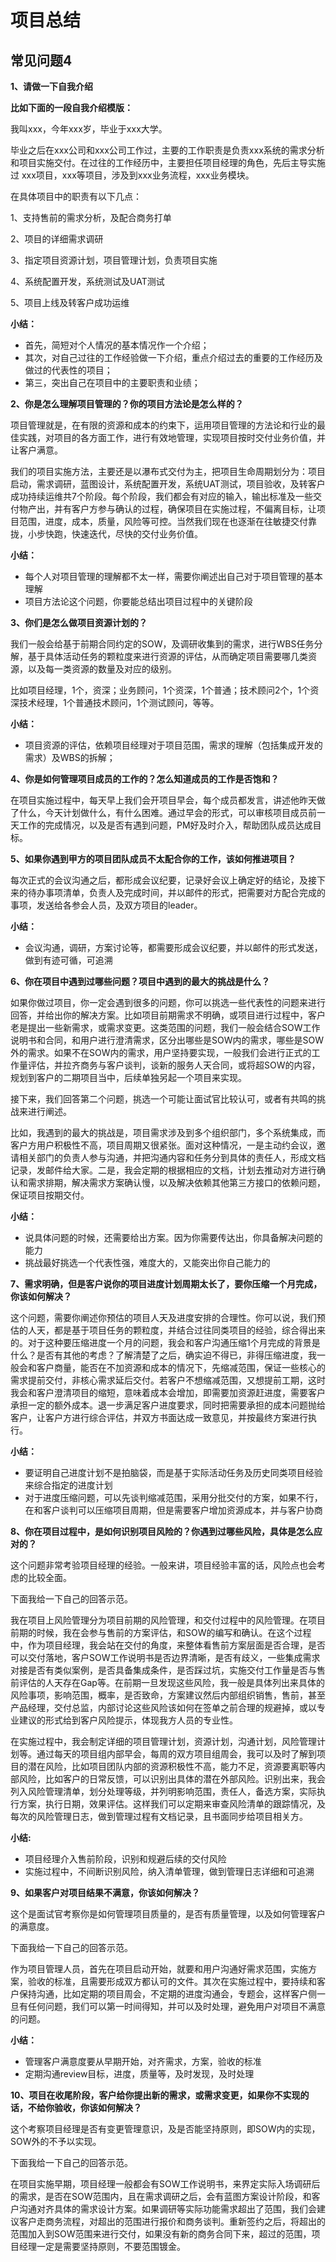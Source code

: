 # 项目总结


## 常见问题4

**1、请做一下自我介绍**

**比如下面的一段自我介绍模版：**

我叫xxx，今年xxx岁，毕业于xxx大学。

毕业之后在xxx公司和xxx公司工作过，主要的工作职责是负责xxx系统的需求分析和项目实施交付。在过往的工作经历中，主要担任项目经理的角色，先后主导实施过 xxx项目，xxx等项目，涉及到xxx业务流程，xxx业务模块。

在具体项目中的职责有以下几点：

1、支持售前的需求分析，及配合商务打单

2、项目的详细需求调研

3、指定项目资源计划，项目管理计划，负责项目实施

4、系统配置开发，系统测试及UAT测试

5、项目上线及转客户成功运维

**小结：**

- 首先，简短对个人情况的基本情况作一个介绍；
- 其次，对自己过往的工作经验做一下介绍，重点介绍过去的重要的工作经历及做过的代表性的项目；
- 第三，突出自己在项目中的主要职责和业绩；

**2、你是怎么理解项目管理的？你的项目方法论是怎么样的？**

项目管理就是，在有限的资源和成本的约束下，运用项目管理的方法论和行业的最佳实践，对项目的各方面工作，进行有效地管理，实现项目按时交付业务价值，并让客户满意。

我们的项目实施方法，主要还是以瀑布式交付为主，把项目生命周期划分为：项目启动，需求调研，蓝图设计，系统配置开发，系统UAT测试，项目验收，及转客户成功持续运维共7个阶段。每个阶段，我们都会有对应的输入，输出标准及一些交付物产出，并有客户方参与确认的过程，确保项目在实施过程，不偏离目标，让项目范围，进度，成本，质量，风险等可控。当然我们现在也逐渐在往敏捷交付靠拢，小步快跑，快速迭代，尽快的交付业务价值。

**小结：**

- 每个人对项目管理的理解都不太一样，需要你阐述出自己对于项目管理的基本理解
- 项目方法论这个问题，你要能总结出项目过程中的关键阶段

**3、你们是怎么做项目资源计划的？**

我们一般会给基于前期合同约定的SOW，及调研收集到的需求，进行WBS任务分解，基于具体活动任务的颗粒度来进行资源的评估，从而确定项目需要哪几类资源，以及每一类资源的数量及对应的级别。

比如项目经理，1个，资深；业务顾问，1个资深，1个普通；技术顾问2个，1个资深技术经理，1个普通技术顾问，1个测试顾问，等等。

**小结：**

- 项目资源的评估，依赖项目经理对于项目范围，需求的理解（包括集成开发的需求）及WBS的拆解；

**4、你是如何管理项目成员的工作的？怎么知道成员的工作是否饱和？**

在项目实施过程中，每天早上我们会开项目早会，每个成员都发言，讲述他昨天做了什么，今天计划做什么，有什么困难。通过早会的形式，可以审核项目成员前一天工作的完成情况，以及是否有遇到问题，PM好及时介入，帮助团队成员达成目标。

**5、如果你遇到甲方的项目团队成员不太配合你的工作，该如何推进项目？**

每次正式的会议沟通之后，都形成会议纪要，记录好会议上确定好的结论，及接下来的待办事项清单，负责人及完成时间，并以邮件的形式，把需要对方配合完成的事项，发送给各参会人员，及双方项目的leader。

**小结：**

- 会议沟通，调研，方案讨论等，都需要形成会议纪要，并以邮件的形式发送，做到有迹可循，可追溯

**6、你在项目中遇到过哪些问题？项目中遇到的最大的挑战是什么？**

如果你做过项目，你一定会遇到很多的问题，你可以挑选一些代表性的问题来进行回答，并给出你的解决方案。比如项目前期需求不明确，或项目进行过程中，客户老是提出一些新需求，或需求变更。这类范围的问题，我们一般会结合SOW工作说明书和合同，和用户进行澄清需求，区分出哪些是SOW内的需求，哪些是SOW外的需求。如果不在SOW内的需求，用户坚持要实现，一般我们会进行正式的工作量评估，并拉齐商务与客户谈判，谈新的服务人天合同，或将超SOW的内容，规划到客户的二期项目当中，后续单独另起一个项目来实现。

接下来，我们回答第二个问题，挑选一个可能让面试官比较认可，或者有共鸣的挑战来进行阐述。

比如，我遇到的最大的挑战是，项目需求涉及到多个组织部门，多个系统集成，而客户方用户积极性不高，项目周期又很紧张。面对这种情况，一是主动约会议，邀请相关部门的负责人参与沟通，并把沟通内容和任务分到具体的责任人，形成文档记录，发邮件给大家。二是，我会定期的根据相应的文档，计划去推动对方进行确认和需求排期，解决需求方案确认慢，以及解决依赖其他第三方接口的依赖问题，保证项目按期交付。

**小结：**

- 说具体问题的时候，还需要给出方案。因为你需要传达出，你具备解决问题的能力
- 挑战最好挑选一个代表性强，难度大的，又能突出你自己能力的

**7、需求明确，但是客户说你的项目进度计划周期太长了，要你压缩一个月完成，你该如何解决？**

这个问题，需要你阐述你预估的项目人天及进度安排的合理性。你可以说，我们预估的人天，都是基于项目任务的颗粒度，并结合过往同类项目的经验，综合得出来的。对于这种要压缩进度一个月的问题，我会和客户沟通压缩1个月完成的背景是什么？是否有其他的考虑？了解清楚了之后，确实迫不得已，非得压缩进度，我一般会和客户商量，能否在不加资源和成本的情况下，先缩减范围，保证一些核心的需求提前交付，非核心需求延后交付。若客户不想缩减范围，又想提前工期，这时我会和客户澄清项目的缩短，意味着成本会增加，即需要加资源赶进度，需要客户承担一定的额外成本。退一步满足客户进度要求，同时把需要承担的成本问题抛给客户，让客户方进行综合评估，并双方书面达成一致意见，并按最终方案进行执行。

**小结：**

- 要证明自己进度计划不是拍脑袋，而是基于实际活动任务及历史同类项目经验来综合指定的进度计划
- 对于进度压缩问题，可以先谈判缩减范围，采用分批交付的方案，如果不行，在和客户谈判可以压缩项目周期，但是需要客户增加资源成本，并与客户协商

**8、你在项目过程中，是如何识别项目风险的？你遇到过哪些风险，具体是怎么应对的？**

这个问题非常考验项目经理的经验。一般来讲，项目经验丰富的话，风险点也会考虑的比较全面。

下面我给一下自己的回答示范。

我在项目上风险管理分为项目前期的风险管理，和交付过程中的风险管理。在项目前期的时候，我在会参与售前的方案评估，和SOW的编写和确认。在这个过程中，作为项目经理，我会站在交付的角度，来整体看售前方案层面是否合理，是否可以交付落地，客户SOW工作说明书是否边界清晰，是否有歧义，一些集成需求对接是否有类似案例，是否具备集成条件，是否踩过坑，实施交付工作量是否与售前评估的人天存在Gap等。在前期一旦发现这些风险，我一般是具体列出来具体的风险事项，影响范围，概率，是否致命，方案建议然后内部组织销售，售前，甚至产品经理，交付总监，内部讨论这些风险该如何在签单之前合理的规避掉，或以专业建议的形式给到客户风险提示，体现我方人员的专业性。

在实施过程中，我会制定详细的项目管理计划，资源计划，沟通计划，风险管理计划等。通过每天的项目组内部早会，每周的双方项目组周会，我可以及时了解到项目的潜在风险，比如项目团队内部的资源积极性不高，能力不足，资源要离职等内部风险，比如客户的日常反馈，可以识别出具体的潜在外部风险。识别出来，我会列入风险管理清单，划分处理等级，并列明影响范围，责任人，备选方案，实际执行方案，执行日期，效果评估。这样我们可以定期来审查风险清单的跟踪情况，及每次的风险管理日志，做到管理过程有文档记录，且书面同步给项目相关方。

**小结:**

- 项目经理介入售前阶段，识别和规避后续的交付风险
- 实施过程中，不间断识别风险，纳入清单管理，做到管理日志详细和可追溯

**9、如果客户对项目结果不满意，你该如何解决？**

这个是面试官考察你是如何管理项目质量的，是否有质量管理，以及如何管理客户的满意度。

下面我给一下自己的回答示范。

作为项目管理人员，首先在项目启动开始，就要和用户沟通好需求范围，实施方案，验收的标准，且需要形成双方都认可的文件。其次在实施过程中，要持续和客户保持沟通，比如定期的项目周会，不定期的进度沟通会，专题会，这样客户侧一旦有任何问题，我们可以第一时间得知，并可以及时处理，避免用户对项目不满意的问题。

**小结：**

- 管理客户满意度要从早期开始，对齐需求，方案，验收的标准
- 定期沟通review目标，进度，质量等，及时发现，及时处理

**10、项目在收尾阶段，客户给你提出新的需求，或需求变更，如果你不实现的话，不给你验收，你该如何解决？**

这个考察项目经理是否有变更管理意识，及是否能坚持原则，即SOW内的实现，SOW外的不予以实现。

下面我给一下自己的回答示范。

在项目实施早期，项目经理一般都会有SOW工作说明书，来界定实际入场调研后的需求，是否在SOW范围内，且在需求调研之后，会有蓝图方案设计阶段，和客户沟通对齐具体的需求设计方案。如果调研等实际功能需求超出了范围，我们会建议客户走商务流程，对超出的范围进行报价和商务谈判。重新签约之后，将超出的范围加入到SOW范围来进行交付，如果没有新的商务合同下来，超过的范围，项目经理一定是需要坚持原则，不要范围镀金。